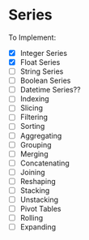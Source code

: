 # Series

To Implement:

- [x] Integer Series
- [x] Float Series
- [ ] String Series
- [ ] Boolean Series
- [ ] Datetime Series??
- [ ] Indexing
- [ ] Slicing
- [ ] Filtering
- [ ] Sorting
- [ ] Aggregating
- [ ] Grouping
- [ ] Merging
- [ ] Concatenating
- [ ] Joining
- [ ] Reshaping
- [ ] Stacking
- [ ] Unstacking
- [ ] Pivot Tables
- [ ] Rolling
- [ ] Expanding